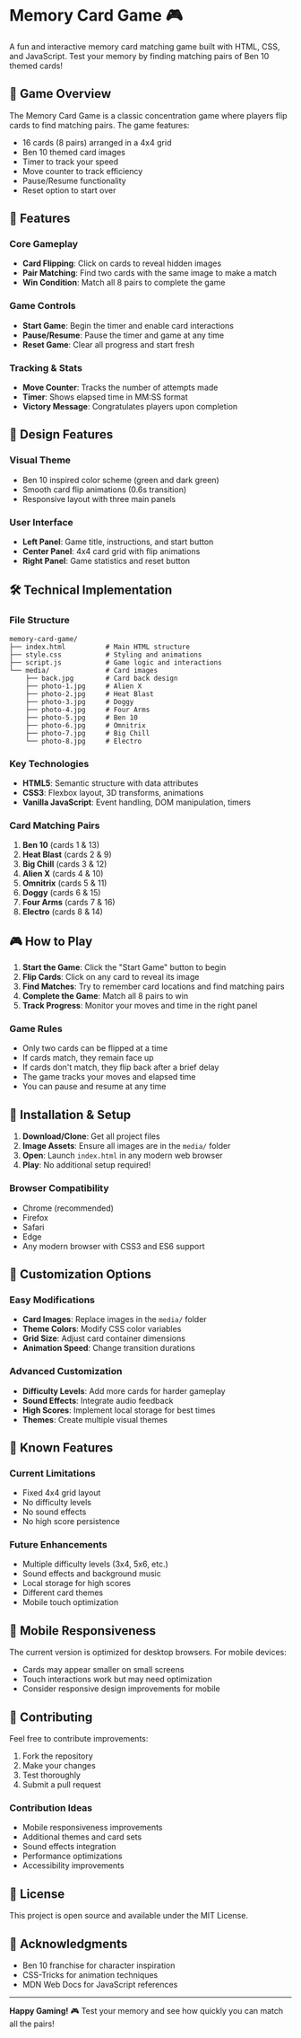 # Memory Card Game 🎮

A fun and interactive memory card matching game built with HTML, CSS, and JavaScript. Test your memory by finding matching pairs of Ben 10 themed cards!

## 🎯 Game Overview

The Memory Card Game is a classic concentration game where players flip cards to find matching pairs. The game features:
- 16 cards (8 pairs) arranged in a 4x4 grid
- Ben 10 themed card images
- Timer to track your speed
- Move counter to track efficiency
- Pause/Resume functionality
- Reset option to start over

## 🚀 Features

### Core Gameplay
- **Card Flipping**: Click on cards to reveal hidden images
- **Pair Matching**: Find two cards with the same image to make a match
- **Win Condition**: Match all 8 pairs to complete the game

### Game Controls
- **Start Game**: Begin the timer and enable card interactions
- **Pause/Resume**: Pause the timer and game at any time
- **Reset Game**: Clear all progress and start fresh

### Tracking & Stats
- **Move Counter**: Tracks the number of attempts made
- **Timer**: Shows elapsed time in MM:SS format
- **Victory Message**: Congratulates players upon completion

## 🎨 Design Features

### Visual Theme
- Ben 10 inspired color scheme (green and dark green)
- Smooth card flip animations (0.6s transition)
- Responsive layout with three main panels

### User Interface
- **Left Panel**: Game title, instructions, and start button
- **Center Panel**: 4x4 card grid with flip animations
- **Right Panel**: Game statistics and reset button

## 🛠️ Technical Implementation

### File Structure
```
memory-card-game/
├── index.html          # Main HTML structure
├── style.css           # Styling and animations
├── script.js           # Game logic and interactions
└── media/              # Card images
    ├── back.jpg        # Card back design
    ├── photo-1.jpg     # Alien X
    ├── photo-2.jpg     # Heat Blast
    ├── photo-3.jpg     # Doggy
    ├── photo-4.jpg     # Four Arms
    ├── photo-5.jpg     # Ben 10
    ├── photo-6.jpg     # Omnitrix
    ├── photo-7.jpg     # Big Chill
    └── photo-8.jpg     # Electro
```

### Key Technologies
- **HTML5**: Semantic structure with data attributes
- **CSS3**: Flexbox layout, 3D transforms, animations
- **Vanilla JavaScript**: Event handling, DOM manipulation, timers

### Card Matching Pairs
1. **Ben 10** (cards 1 & 13)
2. **Heat Blast** (cards 2 & 9)
3. **Big Chill** (cards 3 & 12)
4. **Alien X** (cards 4 & 10)
5. **Omnitrix** (cards 5 & 11)
6. **Doggy** (cards 6 & 15)
7. **Four Arms** (cards 7 & 16)
8. **Electro** (cards 8 & 14)

## 🎮 How to Play

1. **Start the Game**: Click the "Start Game" button to begin
2. **Flip Cards**: Click on any card to reveal its image
3. **Find Matches**: Try to remember card locations and find matching pairs
4. **Complete the Game**: Match all 8 pairs to win
5. **Track Progress**: Monitor your moves and time in the right panel

### Game Rules
- Only two cards can be flipped at a time
- If cards match, they remain face up
- If cards don't match, they flip back after a brief delay
- The game tracks your moves and elapsed time
- You can pause and resume at any time

## 🔧 Installation & Setup

1. **Download/Clone**: Get all project files
2. **Image Assets**: Ensure all images are in the `media/` folder
3. **Open**: Launch `index.html` in any modern web browser
4. **Play**: No additional setup required!

### Browser Compatibility
- Chrome (recommended)
- Firefox
- Safari
- Edge
- Any modern browser with CSS3 and ES6 support

## 🎨 Customization Options

### Easy Modifications
- **Card Images**: Replace images in the `media/` folder
- **Theme Colors**: Modify CSS color variables
- **Grid Size**: Adjust card container dimensions
- **Animation Speed**: Change transition durations

### Advanced Customization
- **Difficulty Levels**: Add more cards for harder gameplay
- **Sound Effects**: Integrate audio feedback
- **High Scores**: Implement local storage for best times
- **Themes**: Create multiple visual themes

## 🐛 Known Features

### Current Limitations
- Fixed 4x4 grid layout
- No difficulty levels
- No sound effects
- No high score persistence

### Future Enhancements
- Multiple difficulty levels (3x4, 5x6, etc.)
- Sound effects and background music
- Local storage for high scores
- Different card themes
- Mobile touch optimization

## 📱 Mobile Responsiveness

The current version is optimized for desktop browsers. For mobile devices:
- Cards may appear smaller on small screens
- Touch interactions work but may need optimization
- Consider responsive design improvements for mobile

## 🤝 Contributing

Feel free to contribute improvements:
1. Fork the repository
2. Make your changes
3. Test thoroughly
4. Submit a pull request

### Contribution Ideas
- Mobile responsiveness improvements
- Additional themes and card sets
- Sound effects integration
- Performance optimizations
- Accessibility improvements

## 📄 License

This project is open source and available under the MIT License.

## 🎉 Acknowledgments

- Ben 10 franchise for character inspiration
- CSS-Tricks for animation techniques
- MDN Web Docs for JavaScript references

---

**Happy Gaming!** 🎮 Test your memory and see how quickly you can match all the pairs!